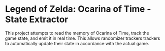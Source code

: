 # Legend of Zelda: Ocarina of Time - State Extractor

This project attempts to read the memory of Ocarina of Time, track the game
state, and emit it in real time. This allows randomizer trackers trackers to
automatically update their state in accordance with the actual game.
